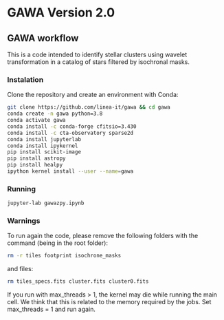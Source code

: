 # GAWA Version 2.0

## GAWA workflow

This is a code intended to identify stellar clusters using wavelet transformation in a catalog of stars filtered by isochronal masks.

### Instalation

Clone the repository and create an environment with Conda:
```bash
git clone https://github.com/linea-it/gawa && cd gawa 
conda create -n gawa python=3.8
conda activate gawa
conda install -c conda-forge cfitsio=3.430
conda install -c cta-observatory sparse2d
conda install jupyterlab
conda install ipykernel
pip install scikit-image
pip install astropy
pip install healpy
ipython kernel install --user --name=gawa
```

### Running

```bash
jupyter-lab gawazpy.ipynb
```

### Warnings

To run again the code, please remove the following folders with the command (being in the root folder):

```bash
rm -r tiles footprint isochrone_masks
```

and files:

```bash
rm tiles_specs.fits cluster.fits cluster0.fits
```

If you run with max_threads > 1, the kernel may die while running the main cell. We think that this is related to the memory required by the jobs. Set max_threads = 1 and run again.
